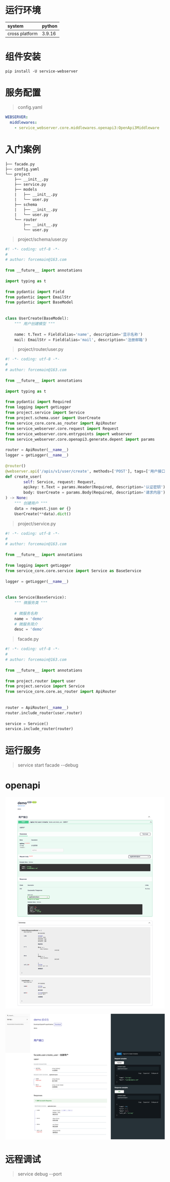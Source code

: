 # 运行环境

|system |python | 
|:------|:------|      
|cross platform |3.9.16|

# 组件安装

```shell
pip install -U service-webserver 
```

# 服务配置

> config.yaml

```yaml
WEBSERVER:
  middlewares:
    - service_webserver.core.middlewares.openapi3:OpenApi3Middleware
```

# 入门案例

```
├── facade.py
├── config.yaml
└── project
    ├── __init__.py
    ├── service.py
    ├── models
    |   ├── __init__.py
    |   └── user.py
    ├── schema
    |   ├── __init__.py
    |   └── user.py
    └── router
        ├── __init__.py
        └── user.py
```

> project/schema/user.py

```python
#! -*- coding: utf-8 -*-
#
# author: forcemain@163.com

from __future__ import annotations

import typing as t

from pydantic import Field
from pydantic import EmailStr
from pydantic import BaseModel


class UserCreate(BaseModel):
    """ 用户创建模型 """

    name: t.Text = Field(alias='name', description='显示名称')
    mail: EmailStr = Field(alias='mail', description='注册邮箱')
```

> project/router/user.py

```python
#! -*- coding: utf-8 -*-
#
# author: forcemain@163.com

from __future__ import annotations

import typing as t

from pydantic import Required
from logging import getLogger
from project.service import Service
from project.schema.user import UserCreate
from service_core.core.as_router import ApiRouter
from service_webserver.core.request import Request
from service_webserver.core.entrypoints import webserver
from service_webserver.core.openapi3.generate.depent import params

router = ApiRouter(__name__)
logger = getLogger(__name__)

@router()
@webserver.api('/apis/v1/user/create', methods=['POST'], tags=['用户接口'])
def create_user(
        self: Service, request: Request,
        apikey: t.Text = params.Header(Required, description='认证密钥'),
        body: UserCreate = params.Body(Required, description='请求内容')
) -> None:
    """ 创建用户 """
    data = request.json or {}
    UserCreate(**data).dict()
```

> project/service.py
```python
#! -*- coding: utf-8 -*-
#
# author: forcemain@163.com

from __future__ import annotations

from logging import getLogger
from service_core.core.service import Service as BaseService

logger = getLogger(__name__)


class Service(BaseService):
    """ 微服务类 """

    # 微服务名称
    name = 'demo'
    # 微服务简介
    desc = 'demo'
```

> facade.py
```python
#! -*- coding: utf-8 -*-
#
# author: forcemain@163.com

from __future__ import annotations

from project.router import user
from project.service import Service
from service_core.core.as_router import ApiRouter


router = ApiRouter(__name__)
router.include_router(user.router)

service = Service()
service.include_router(router)
```

# 运行服务

> service start facade --debug

# openapi

![swagger.png](./screenshot/swagger.png)

![redoc.png](./screenshot/redoc.png)

# 远程调试

> service debug --port <port>
